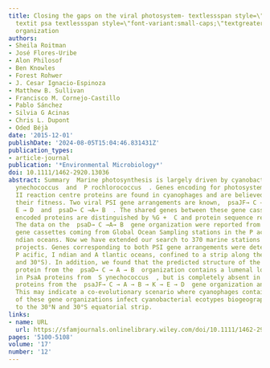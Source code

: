 ```yaml
---
title: Closing the gaps on the viral photosystem‐ textlessspan style=\"font-variant:small-caps;\"textgreaterItextless/spantextgreater
  textit psa textlessspan style=\"font-variant:small-caps;\"textgreaterDCABtextless/spantextgreater  gene
  organization
authors:
- Sheila Roitman
- José Flores‐Uribe
- Alon Philosof
- Ben Knowles
- Forest Rohwer
- J. Cesar Ignacio‐Espinoza
- Matthew B. Sullivan
- Francisco M. Cornejo‐Castillo
- Pablo Sánchez
- Silvia G Acinas
- Chris L. Dupont
- Oded Béjà
date: '2015-12-01'
publishDate: '2024-08-05T15:04:46.831431Z'
publication_types:
- article-journal
publication: '*Environmental Microbiology*'
doi: 10.1111/1462-2920.13036
abstract: Summary  Marine photosynthesis is largely driven by cyanobacteria, namely  S
  ynechococcus  and  P rochlorococcus  . Genes encoding for photosystem ( PS ) I and
  II reaction centre proteins are found in cyanophages and are believed to increase
  their fitness. Two viral PSI gene arrangements are known,  psaJF→ C →A→ B → K →
  E → D  and  psaD→ C →A→ B  . The shared genes between these gene cassettes and their
  encoded proteins are distinguished by %G +  C and protein sequence respectively.
  The data on the  psaD→ C →A→ B  gene organization were reported from only two partial
  gene cassettes coming from Global Ocean Sampling stations in the P acific and I
  ndian oceans. Now we have extended our search to 370 marine stations from six metagenomic
  projects. Genes corresponding to both PSI gene arrangements were detected in the
  P acific, I ndian and A tlantic oceans, confined to a strip along the equator (30°N
  and 30°S). In addition, we found that the predicted structure of the viral PsaA
  protein from the  psaD→ C → A → B  organization contains a lumenal loop conserved
  in PsaA proteins from  S ynechococcus  , but is completely absent in viral PsaA
  proteins from the  psaJF→ C → A → B → K → E → D  gene organization and most  P rochlorococcus  strains.
  This may indicate a co‐evolutionary scenario where cyanophages containing either
  of these gene organizations infect cyanobacterial ecotypes biogeographically restricted
  to the 30°N and 30°S equatorial strip.
links:
- name: URL
  url: https://sfamjournals.onlinelibrary.wiley.com/doi/10.1111/1462-2920.13036
pages: '5100-5108'
volume: '17'
number: '12'
---
```

